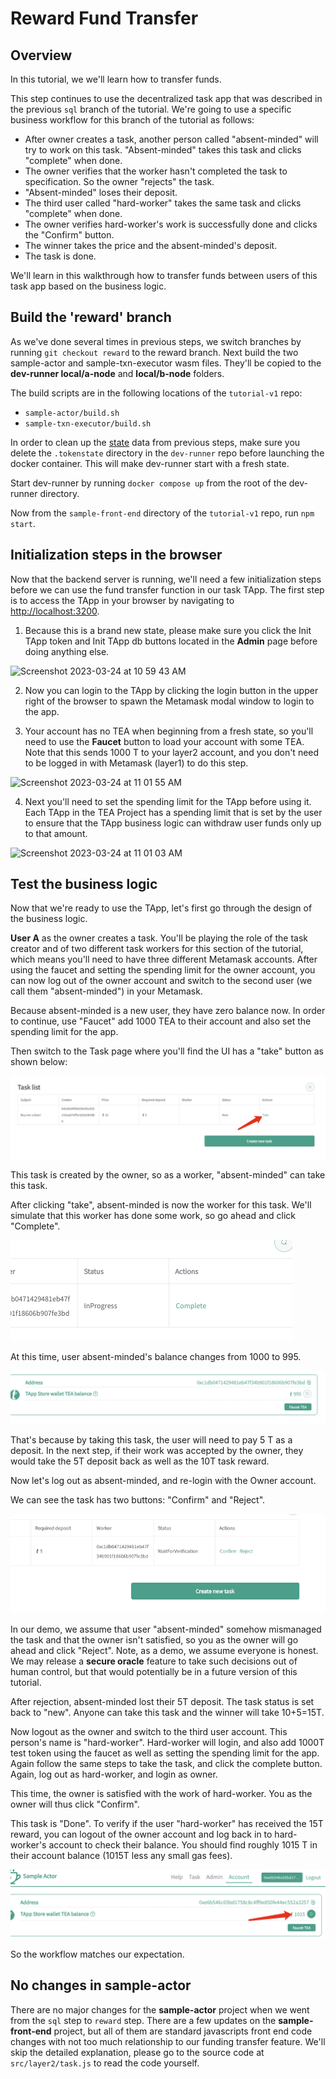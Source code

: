 # Reward Fund Transfer

## Overview

In this tutorial, we we'll learn how to transfer funds.

This step continues to use the decentralized task app that was described in the previous `sql` branch of the tutorial. We're going to use a specific  business workflow for this branch of the tutorial as follows:

* After owner creates a task, another person called "absent-minded" will try to work on this task. "Absent-minded" takes this task and clicks "complete" when done.
* The owner verifies that the worker hasn't completed the task to specification. So the owner "rejects" the task. 
* "Absent-minded" loses their deposit.
* The third user called "hard-worker" takes the same task and clicks "complete" when done.
* The owner verifies hard-worker's work is successfully done and clicks the "Confirm" button.
* The winner takes the price and the absent-minded's deposit.
* The task is done.

We'll learn in this walkthrough how to transfer funds between users of this task app based on the business logic. 

## Build the 'reward' branch

As we've done several times in previous steps, we switch branches by running `git checkout reward` to the reward branch. Next build the two sample-actor and sample-txn-executor wasm files. They'll be copied to the **dev-runner local/a-node** and **local/b-node** folders. 

The build scripts are in the following locations of the `tutorial-v1` repo:

* `sample-actor/build.sh`
* `sample-txn-executor/build.sh`

In order to clean up the [state](../../z_glossary/state.md)  data from previous steps, make sure you delete the `.tokenstate` directory in the `dev-runner` repo before launching the docker container. This will make dev-runner start with a fresh state.

Start dev-runner by running `docker compose up` from the root of the dev-runner directory.

Now from the `sample-front-end` directory of the `tutorial-v1` repo, run `npm start`. 

## Initialization steps in the browser

Now that the backend server is running, we'll need a few initialization steps before we can use the fund transfer function in our task TApp. The first step is to access the TApp in your browser by navigating to [http://localhost:3200](http://localhost:3200).

1. Because this is a brand new state, please make sure you click the Init TApp token and Init TApp db buttons located in the **Admin** page before doing anything else.

<img alt="Screenshot 2023-03-24 at 10 59 43 AM" src="https://user-images.githubusercontent.com/86096370/227608431-89da24e9-03d6-4e91-a28e-e14f63d02952.png">

2. Now you can login to the TApp by clicking the login button in the upper right of the browser to spawn the Metamask modal window to login to the app.

2. Your account has no TEA when beginning from a fresh state, so you'll need to use the **Faucet** button to load your account with some TEA. Note that this sends 1000 T to your layer2 account, and you don't need to be logged in with Metamask (layer1) to do this step.

<img alt="Screenshot 2023-03-24 at 11 01 55 AM" src="https://user-images.githubusercontent.com/86096370/227608440-e8c2de65-149a-4de1-8051-f19028f7551b.png">

4. Next you'll need to set the spending limit for the TApp before using it. Each TApp in the TEA Project has a spending limit that is set by the user to ensure that the TApp business logic can withdraw user funds only up to that amount.

<img alt="Screenshot 2023-03-24 at 11 01 03 AM" src="https://user-images.githubusercontent.com/86096370/227608436-80601f38-e2a4-4211-b21c-677d8e782265.png">

## Test the business logic

Now that we're ready to use the TApp, let's first go through the design of the business logic.

**User A** as the owner creates a task. You'll be playing the role of the task creator and of two different task workers for this section of the tutorial, which means you'll need to have three different Metamask accounts. After using the faucet and setting the spending limit for the owner account, you can now log out of the owner account and switch to the second user (we call them "absent-minded") in your Metamask. 

Because absent-minded is a new user, they have zero balance now. In order to continue, use "Faucet" add 1000 TEA to their account and also set the spending limit for the app.

Then switch to the Task page where you'll find the UI has a "take" button as shown below:

![Pasted image 20230317091008.png](../../../Pasted%20image%2020230317091008.png)

This task is created by the owner, so as a worker, "absent-minded" can take this task.

After clicking "take", absent-minded is now the worker for this task. We'll simulate that this worker has done some work, so go ahead and click "Complete".

![Pasted image 20230317091258.png](../../../Pasted%20image%2020230317091258.png)

At this time, user absent-minded's balance changes from 1000 to 995. 

![Pasted image 20230317091328.png](../../../Pasted%20image%2020230317091328.png)

That's because by taking this task, the user will need to pay 5 T as a deposit. In the next step, if their work was accepted by the owner, they would take the 5T deposit back as well as the 10T task reward. 

Now let's log out as absent-minded, and re-login with the Owner account.

We can see the task has two buttons: "Confirm" and "Reject".

![Pasted image 20230317091629.png](../../../Pasted%20image%2020230317091629.png)

In our demo, we assume that user "absent-minded" somehow mismanaged the task and that the owner isn't satisfied, so you as the owner will go ahead and click "Reject". Note, as a demo, we assume everyone is honest. We may release a **secure oracle** feature to take such decisions out of human control, but that would potentially be in a future version of this tutorial.

After rejection, absent-minded lost their 5T deposit. The task status is set back to "new". Anyone can take this task and the winner will take 10+5=15T.

Now logout as the owner and switch to the third user account. This person's name is "hard-worker". Hard-worker will login, and also add 1000T test token using the faucet as well as setting the spending limit for the app. Again follow the same steps to take the task, and click the complete button. Again, log out as hard-worker, and login as owner.

This time, the owner is satisfied with the work of hard-worker. You as the owner will thus click "Confirm".

This task is "Done". To verify if the user "hard-worker" has received the 15T reward, you can logout of the owner account and log back in to hard-worker's account to check their balance. You should find roughly 1015 T in their account balance (1015T less any small gas fees).

![Pasted image 20230317092248.png](../../../Pasted%20image%2020230317092248.png)

So the workflow matches our expectation.

## No changes in sample-actor

There are no major changes for the **sample-actor** project when we went from the `sql` step to `reward` step. There are a few updates on the **sample-front-end** project, but all of them are standard javascripts front end code changes with not too much relationship to our funding transfer feature. We'll skip the detailed explanation, please go to the source code at `src/layer2/task.js` to read the code yourself.
